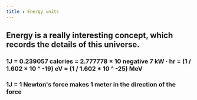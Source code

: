 ```yaml
---
title : Energy units
---
```


## Energy is a really interesting concept, which records the details of this universe.
### 1J = 0.239057 calories = 2.777778 × 10 negative 7 kW · hr = (1 / 1.602 × 10 ^ -19) eV = (1 / 1.602 * 10 ^ -25) MeV
### 1J = 1 Newton's force makes 1 meter in the direction of the force




